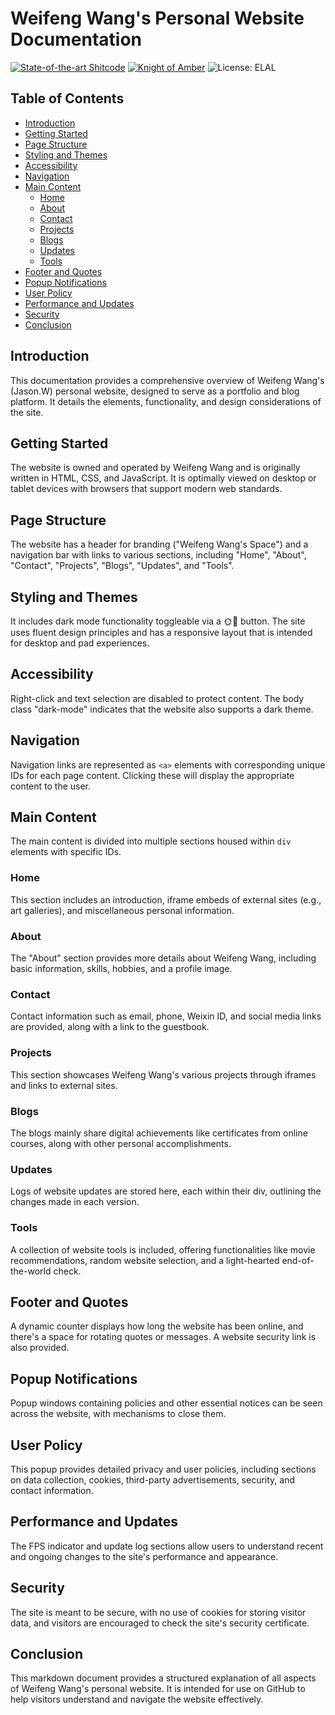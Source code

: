 # Weifeng Wang's Personal Website Documentation

[![State-of-the-art Shitcode](https://img.shields.io/static/v1?label=State-of-the-art&message=Shitcode&color=7B5804)](https://github.com/trekhleb/state-of-the-art-shitcode)
[![Knight of Amber](https://img.shields.io/static/v1?label=beTheKnightOf&message=Amber&color=F8BBD0)](https://github.com/Real-JasonWang/beTheKnightOf_Amber)
![License:  ELAL](https://img.shields.io/badge/license-Epic%20Love%20for%20Amber-orange)


## Table of Contents

- [Introduction](#introduction)
- [Getting Started](#getting-started)
- [Page Structure](#page-structure)
- [Styling and Themes](#styling-and-themes)
- [Accessibility](#accessibility)
- [Navigation](#navigation)
- [Main Content](#main-content)
  - [Home](#home)
  - [About](#about)
  - [Contact](#contact)
  - [Projects](#projects)
  - [Blogs](#blogs)
  - [Updates](#updates)
  - [Tools](#tools)
- [Footer and Quotes](#footer-and-quotes)
- [Popup Notifications](#popup-notifications)
- [User Policy](#user-policy)
- [Performance and Updates](#performance-and-updates)
- [Security](#security)
- [Conclusion](#conclusion)

## Introduction

This documentation provides a comprehensive overview of Weifeng Wang's (Jason.W) personal website, designed to serve as a portfolio and blog platform. It details the elements, functionality, and design considerations of the site.

## Getting Started

The website is owned and operated by Weifeng Wang and is originally written in HTML, CSS, and JavaScript. It is optimally viewed on desktop or tablet devices with browsers that support modern web standards.

## Page Structure

The website has a header for branding ("Weifeng Wang's Space") and a navigation bar with links to various sections, including "Home", "About", "Contact", "Projects", "Blogs", "Updates", and "Tools".

## Styling and Themes

It includes dark mode functionality toggleable via a 🌞🌙 button. The site uses fluent design principles and has a responsive layout that is intended for desktop and pad experiences.

## Accessibility

Right-click and text selection are disabled to protect content. The body class "dark-mode" indicates that the website also supports a dark theme.

## Navigation

Navigation links are represented as `<a>` elements with corresponding unique IDs for each page content. Clicking these will display the appropriate content to the user.

## Main Content

The main content is divided into multiple sections housed within `div` elements with specific IDs.

### Home

This section includes an introduction, iframe embeds of external sites (e.g., art galleries), and miscellaneous personal information.

### About

The "About" section provides more details about Weifeng Wang, including basic information, skills, hobbies, and a profile image.

### Contact

Contact information such as email, phone, Weixin ID, and social media links are provided, along with a link to the guestbook.

### Projects

This section showcases Weifeng Wang's various projects through iframes and links to external sites.

### Blogs

The blogs mainly share digital achievements like certificates from online courses, along with other personal accomplishments.

### Updates

Logs of website updates are stored here, each within their div, outlining the changes made in each version.

### Tools

A collection of website tools is included, offering functionalities like movie recommendations, random website selection, and a light-hearted end-of-the-world check.

## Footer and Quotes

A dynamic counter displays how long the website has been online, and there's a space for rotating quotes or messages. A website security link is also provided.

## Popup Notifications

Popup windows containing policies and other essential notices can be seen across the website, with mechanisms to close them.

## User Policy

This popup provides detailed privacy and user policies, including sections on data collection, cookies, third-party advertisements, security, and contact information.

## Performance and Updates

The FPS indicator and update log sections allow users to understand recent and ongoing changes to the site's performance and appearance.

## Security

The site is meant to be secure, with no use of cookies for storing visitor data, and visitors are encouraged to check the site's security certificate.

## Conclusion

This markdown document provides a structured explanation of all aspects of Weifeng Wang's personal website. It is intended for use on GitHub to help visitors understand and navigate the website effectively.

